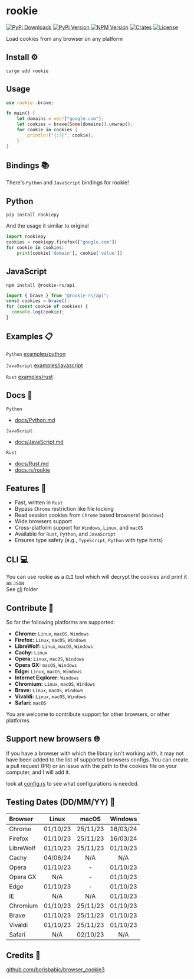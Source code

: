 # rookie

[![PyPi Downloads][PyPi-downloads]][PyPi-url]
[![PyPi Version][PyPi-version]][PyPi-url]
[![NPM Version][NPM-version]][NPM-url]
[![Crates][Crates-badge]][Crates-url]
[![License][License-shield]][License-url]

Load cookies from any browser on any platform

## Install ⚙️

```shell
cargo add rookie
```

## Usage

```rust
use rookie::brave;

fn main() {
    let domains = vec!["google.com"];
    let cookies = brave(Some(domains)).unwrap();
    for cookie in cookies {
        println!("{:?}", cookie);
    }
}
```

## Bindings 📚

There's `Python` and `JavaScript` bindings for rookie!

## Python

```shell
pip install rookiepy
```

And the usage it similar to original

```python
import rookiepy
cookies = rookiepy.firefox(["google.com"])
for cookie in cookies:
    print(cookie['domain'], cookie['value'])
```

## JavaScript

```console
npm install @rookie-rs/api
```

```js
import { brave } from "@rookie-rs/api";
const cookies = brave();
for (const cookie of cookies) {
  console.log(cookie);
}
```

## Examples 📋

`Python` [examples/python](examples/python)

`JavaScript` [examples/javascript](examples/javascript)

`Rust` [examples/rust](examples/rust)

## Docs 📘

`Python`

- [docs/Python.md](docs/Python.md)

`JavaScript`

- [docs/JavaScript.md](docs/JavaScript.md)

`Rust`

- [docs/Rust.md](docs/Rust.md)
- [docs.rs/rookie](https://docs.rs/rookie)

## Features 🚀

- Fast, written in `Rust`
- Bypass `Chrome` restriction like file locking
- Read session cookies from `Chrome` based browsers! (`Windows`)
- Wide browsers support
- Cross-platform support for `Windows`, `Linux`, and `macOS`
- Available for `Rust`, `Python`, and `JavaScript`
- Ensures type safety (e.g., `TypeScript`, `Python` with type hints)

## CLI 💻

You can use rookie as a `CLI` tool which will decrypt the cookies and print it as `JSON`  
See [cli](https://github.com/thewh1teagle/rookie/tree/main/cli) folder

## Contribute 🤝

So far the following platforms are supported:

- **Chrome:** `Linux`, `macOS`, `Windows`
- **Firefox:** `Linux`, `macOS`, `Windows`
- **LibreWolf:** `Linux`, `macOS`, `Windows`
- **Cachy:** `Linux`
- **Opera:** `Linux`, `macOS`, `Windows`
- **Opera GX:** `macOS`, `Windows`
- **Edge:** `Linux`, `macOS`, `Windows`
- **Internet Explorer:** `Windows`
- **Chromium:** `Linux`, `macOS`, `Windows`
- **Brave:** `Linux`, `macOS`, `Windows`
- **Vivaldi:** `Linux`, `macOS`, `Windows`
- **Safari:** `macOS`

You are welcome to contribute support for other browsers, or other platforms.

## Support new browsers 🌐

If you have a browser with which the library isn't working with, it may not have been added to the list of supported browsers configs. You can create a pull request (PR) or an issue with the path to the cookies file on your computer, and I will add it.

look at [config.rs](https://github.com/thewh1teagle/rookie/blob/main/rookie-rs/src/config.rs) to see what configurations is needed.

## Testing Dates (DD/MM/YY) 📅

| Browser   |  Linux   |  macOS   | Windows  |
| :-------- | :------: | :------: | :------: |
| Chrome    | 01/10/23 | 25/11/23 | 16/03/24 |
| Firefox   | 01/10/23 | 25/11/23 | 16/03/24 |
| LibreWolf | 01/10/23 | 25/11/23 | 01/10/23 |
| Cachy     | 04/06/24 |   N/A    |   N/A    |
| Opera     | 01/10/23 |    -     | 01/10/23 |
| Opera GX  |   N/A    |    -     | 01/10/23 |
| Edge      | 01/10/23 |    -     | 01/10/23 |
| IE        |   N/A    |   N/A    | 01/10/23 |
| Chromium  | 01/10/23 | 25/11/23 | 01/10/23 |
| Brave     | 01/10/23 | 25/11/23 | 01/10/23 |
| Vivaldi   | 01/10/23 | 25/11/23 | 01/10/23 |
| Safari    |   N/A    | 02/10/23 |   N/A    |

## Credits 🙌

[github.com/borisbabic/browser_cookie3](https://github.com/borisbabic/browser_cookie3)

[PyPi-downloads]: https://img.shields.io/pypi/dm/rookiepy?logo=python
[PyPi-version]: https://img.shields.io/pypi/v/rookiepy?color=00aa00&logo=python
[PyPi-url]: https://pypi.org/project/rookiepy/
[NPM-version]: https://img.shields.io/npm/v/@rookie-rs/api?logo=npm&color=0076CE

[NPM-url]: [https://npm.com](https://www.npmjs.com/package/@thewh1teagle/rookie)
[Crates-badge]: https://img.shields.io/crates/v/rookie?logo=rust
[Crates-url]: https://crates.io/crates/rookie/
[License-shield]: https://img.shields.io/github/license/thewh1teagle/rookie?color=00aaaa&logo=license
[License-url]: https://github.com/thewh1teagle/rookie/blob/main/rookie-rs/MIT-LICENSE.txt
